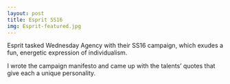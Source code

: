 ```yaml
---
layout: post
title: Esprit SS16
img: Esprit-featured.jpg
---
```

Esprit tasked Wednesday Agency with their SS16 campaign, which exudes a fun, energetic expression of individualism.

I wrote the campaign manifesto and came up with the talents’ quotes that give each a unique personality.

<div><img src="{{ site.baseurl }}/public/images/Esprit SS16 campaign.png" alt=""></div>

<div><img src="{{ site.baseurl }}/public/images/Esprit Jongman.png" alt=""></div>

<div><img src="{{ site.baseurl }}/public/images/Esprit Zoe.png" alt=""></div>

<div><img src="{{ site.baseurl }}/public/images/Esprit Olivia.png" alt=""></div>
